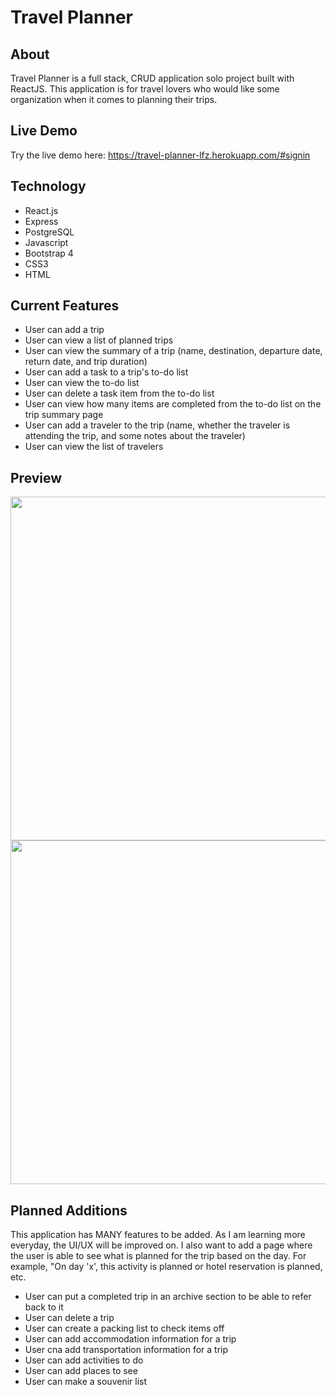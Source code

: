 # Travel Planner

## About
Travel Planner is a full stack, CRUD application solo project built with ReactJS. This application is for travel lovers who would like some organization when it comes to planning their trips.

## Live Demo
Try the live demo here: https://travel-planner-lfz.herokuapp.com/#signin

## Technology
* React.js
* Express
* PostgreSQL
* Javascript
* Bootstrap 4
* CSS3
* HTML

## Current Features
* User can add a trip
* User can view a list of planned trips
* User can view the summary of a trip (name, destination, departure date, return date, and trip duration)
* User can add a task to a trip's to-do list
* User can view the to-do list
* User can delete a task item from the to-do list
* User can view how many items are completed from the to-do list on the trip summary page
* User can add a traveler to the trip (name, whether the traveler is attending the trip, and some notes about the traveler)
* User can view the list of travelers

## Preview
<img src="/server/public/images/Login-screen.png" width="550">
<img src="/server/public/images/Login-screen.png" width="550">

## Planned Additions
This application has MANY features to be added. As I am learning more everyday, the UI/UX will be improved on. I also want to add a page where the user is able to see what is planned for the trip based on the day. For example, "On day 'x', this activity is planned or hotel reservation is planned, etc.
* User can put a completed trip in an archive section to be able to refer back to it
* User can delete a trip
* User can create a packing list to check items off
* User can add accommodation information for a trip
* User cna add transportation information for a trip
* User can add activities to do
* User can add places to see
* User can make a souvenir list

